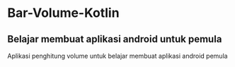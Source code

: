 # Bar-Volume-Kotlin
## Belajar membuat aplikasi android untuk pemula 
Aplikasi penghitung volume untuk belajar membuat aplikasi android pemula 
